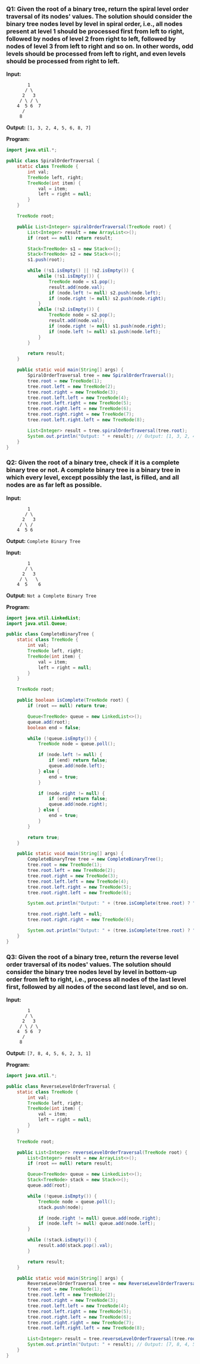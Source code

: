 ### Q1: Given the root of a binary tree, return the spiral level order traversal of its nodes' values. The solution should consider the binary tree nodes level by level in spiral order, i.e., all nodes present at level 1 should be processed first from left to right, followed by nodes of level 2 from right to left, followed by nodes of level 3 from left to right and so on. In other words, odd levels should be processed from left to right, and even levels should be processed from right to left.
**Input:**
```
        1
       / \
      2   3
     / \ / \
    4  5 6  7
      /
     8
```
**Output:** `[1, 3, 2, 4, 5, 6, 8, 7]`

**Program:**
```java
import java.util.*;

public class SpiralOrderTraversal {
    static class TreeNode {
        int val;
        TreeNode left, right;
        TreeNode(int item) {
            val = item;
            left = right = null;
        }
    }

    TreeNode root;

    public List<Integer> spiralOrderTraversal(TreeNode root) {
        List<Integer> result = new ArrayList<>();
        if (root == null) return result;

        Stack<TreeNode> s1 = new Stack<>();
        Stack<TreeNode> s2 = new Stack<>();
        s1.push(root);

        while (!s1.isEmpty() || !s2.isEmpty()) {
            while (!s1.isEmpty()) {
                TreeNode node = s1.pop();
                result.add(node.val);
                if (node.left != null) s2.push(node.left);
                if (node.right != null) s2.push(node.right);
            }
            while (!s2.isEmpty()) {
                TreeNode node = s2.pop();
                result.add(node.val);
                if (node.right != null) s1.push(node.right);
                if (node.left != null) s1.push(node.left);
            }
        }

        return result;
    }

    public static void main(String[] args) {
        SpiralOrderTraversal tree = new SpiralOrderTraversal();
        tree.root = new TreeNode(1);
        tree.root.left = new TreeNode(2);
        tree.root.right = new TreeNode(3);
        tree.root.left.left = new TreeNode(4);
        tree.root.left.right = new TreeNode(5);
        tree.root.right.left = new TreeNode(6);
        tree.root.right.right = new TreeNode(7);
        tree.root.left.right.left = new TreeNode(8);

        List<Integer> result = tree.spiralOrderTraversal(tree.root);
        System.out.println("Output: " + result); // Output: [1, 3, 2, 4, 5, 6, 8, 7]
    }
}
```

### Q2: Given the root of a binary tree, check if it is a complete binary tree or not. A complete binary tree is a binary tree in which every level, except possibly the last, is filled, and all nodes are as far left as possible.
**Input:**
```
        1
       / \
      2   3
     / \ / 
    4  5 6  
```
**Output:** `Complete Binary Tree`

**Input:**
```
        1
       / \
      2   3
     / \   \
    4  5    6
```
**Output:** `Not a Complete Binary Tree`

**Program:**
```java
import java.util.LinkedList;
import java.util.Queue;

public class CompleteBinaryTree {
    static class TreeNode {
        int val;
        TreeNode left, right;
        TreeNode(int item) {
            val = item;
            left = right = null;
        }
    }

    TreeNode root;

    public boolean isComplete(TreeNode root) {
        if (root == null) return true;

        Queue<TreeNode> queue = new LinkedList<>();
        queue.add(root);
        boolean end = false;

        while (!queue.isEmpty()) {
            TreeNode node = queue.poll();

            if (node.left != null) {
                if (end) return false;
                queue.add(node.left);
            } else {
                end = true;
            }

            if (node.right != null) {
                if (end) return false;
                queue.add(node.right);
            } else {
                end = true;
            }
        }

        return true;
    }

    public static void main(String[] args) {
        CompleteBinaryTree tree = new CompleteBinaryTree();
        tree.root = new TreeNode(1);
        tree.root.left = new TreeNode(2);
        tree.root.right = new TreeNode(3);
        tree.root.left.left = new TreeNode(4);
        tree.root.left.right = new TreeNode(5);
        tree.root.right.left = new TreeNode(6);

        System.out.println("Output: " + (tree.isComplete(tree.root) ? "Complete Binary Tree" : "Not a Complete Binary Tree"));

        tree.root.right.left = null;
        tree.root.right.right = new TreeNode(6);

        System.out.println("Output: " + (tree.isComplete(tree.root) ? "Complete Binary Tree" : "Not a Complete Binary Tree"));
    }
}
```

### Q3: Given the root of a binary tree, return the reverse level order traversal of its nodes' values. The solution should consider the binary tree nodes level by level in bottom-up order from left to right, i.e., process all nodes of the last level first, followed by all nodes of the second last level, and so on.
**Input:**
```
        1
       / \
      2   3
     / \ / \
    4  5 6  7
      /
     8
```
**Output:** `[7, 8, 4, 5, 6, 2, 3, 1]`

**Program:**
```java
import java.util.*;

public class ReverseLevelOrderTraversal {
    static class TreeNode {
        int val;
        TreeNode left, right;
        TreeNode(int item) {
            val = item;
            left = right = null;
        }
    }

    TreeNode root;

    public List<Integer> reverseLevelOrderTraversal(TreeNode root) {
        List<Integer> result = new ArrayList<>();
        if (root == null) return result;

        Queue<TreeNode> queue = new LinkedList<>();
        Stack<TreeNode> stack = new Stack<>();
        queue.add(root);

        while (!queue.isEmpty()) {
            TreeNode node = queue.poll();
            stack.push(node);

            if (node.right != null) queue.add(node.right);
            if (node.left != null) queue.add(node.left);
        }

        while (!stack.isEmpty()) {
            result.add(stack.pop().val);
        }

        return result;
    }

    public static void main(String[] args) {
        ReverseLevelOrderTraversal tree = new ReverseLevelOrderTraversal();
        tree.root = new TreeNode(1);
        tree.root.left = new TreeNode(2);
        tree.root.right = new TreeNode(3);
        tree.root.left.left = new TreeNode(4);
        tree.root.left.right = new TreeNode(5);
        tree.root.right.left = new TreeNode(6);
        tree.root.right.right = new TreeNode(7);
        tree.root.left.right.left = new TreeNode(8);

        List<Integer> result = tree.reverseLevelOrderTraversal(tree.root);
        System.out.println("Output: " + result); // Output: [7, 8, 4, 5, 6, 2, 3, 1]
    }
}
```
